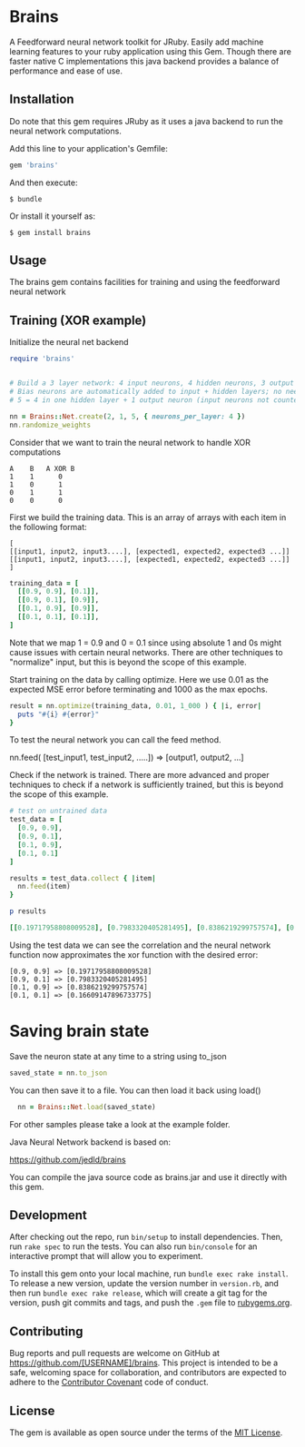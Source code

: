 # Brains

A Feedforward neural network toolkit for JRuby. Easily add machine learning features
to your ruby application using this Gem. Though there are faster native C implementations
this java backend provides a balance of performance and ease of use.

## Installation

Do note that this gem requires JRuby as it uses a java backend to run the neural network
computations.

Add this line to your application's Gemfile:

```ruby
gem 'brains'
```

And then execute:

    $ bundle

Or install it yourself as:

    $ gem install brains

## Usage

The brains gem contains facilities for training and using the feedforward neural network

Training (XOR example)
--------

Initialize the neural net backend

```ruby
require 'brains'


# Build a 3 layer network: 4 input neurons, 4 hidden neurons, 3 output neurons
# Bias neurons are automatically added to input + hidden layers; no need to specify these
# 5 = 4 in one hidden layer + 1 output neuron (input neurons not counted)

nn = Brains::Net.create(2, 1, 5, { neurons_per_layer: 4 })
nn.randomize_weights
```

Consider that we want to train the neural network to handle XOR computations

```
A    B   A XOR B
1    1      0
1    0      1
0    1      1
0    0      0
```

First we build the training data. This is an array of arrays with each item
in the following format:

```
[
[[input1, input2, input3....], [expected1, expected2, expected3 ...]]
[[input1, input2, input3....], [expected1, expected2, expected3 ...]]
]
```

```ruby
training_data = [
  [[0.9, 0.9], [0.1]],
  [[0.9, 0.1], [0.9]],
  [[0.1, 0.9], [0.9]],
  [[0.1, 0.1], [0.1]],
]
```
Note that we map 1 = 0.9 and 0 = 0.1 since using absolute 1 and 0s might cause
issues with certain neural networks. There are other techniques to "normalize"
input, but this is beyond the scope of this example.

Start training on the data by calling optimize. Here we use 0.01 as the expected
MSE error before terminating and 1000 as the max epochs.

```ruby
result = nn.optimize(training_data, 0.01, 1_000 ) { |i, error|
  puts "#{i} #{error}"
}
```

To test the neural network you can call the feed method.

nn.feed( [test_input1, test_input2, .....]) => [output1, output2, ...]

Check if the network is trained. There are more advanced and proper techniques to check if
a network is sufficiently trained, but this is beyond the scope of this example.

```ruby
# test on untrained data
test_data = [
  [0.9, 0.9],
  [0.9, 0.1],
  [0.1, 0.9],
  [0.1, 0.1]
]

results = test_data.collect { |item|
  nn.feed(item)
}

p results

[[0.19717958808009528], [0.7983320405281495], [0.8386219299757574], [0.16609147896733775]]
```

Using the test data we can see the correlation and the neural network function now approximates
the xor function with the desired error:

```
[0.9, 0.9] => [0.19717958808009528]
[0.9, 0.1] => [0.7983320405281495]
[0.1, 0.9] => [0.8386219299757574]
[0.1, 0.1] => [0.16609147896733775]
```

Saving brain state
==================

Save the neuron state at any time to a string using to_json

```ruby
saved_state = nn.to_json
```

You can then save it to a file. You can then load it back using load()

```ruby
  nn = Brains::Net.load(saved_state)
```

For other samples please take a look at the example folder.

Java Neural Network backend is based on:

https://github.com/jedld/brains

You can compile the java source code as brains.jar and use it directly with this gem.

## Development

After checking out the repo, run `bin/setup` to install dependencies. Then, run `rake spec` to run the tests. You can also run `bin/console` for an interactive prompt that will allow you to experiment.

To install this gem onto your local machine, run `bundle exec rake install`. To release a new version, update the version number in `version.rb`, and then run `bundle exec rake release`, which will create a git tag for the version, push git commits and tags, and push the `.gem` file to [rubygems.org](https://rubygems.org).

## Contributing

Bug reports and pull requests are welcome on GitHub at https://github.com/[USERNAME]/brains. This project is intended to be a safe, welcoming space for collaboration, and contributors are expected to adhere to the [Contributor Covenant](http://contributor-covenant.org) code of conduct.


## License

The gem is available as open source under the terms of the [MIT License](http://opensource.org/licenses/MIT).
